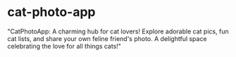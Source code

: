 # cat-photo-app
"CatPhotoApp: A charming hub for cat lovers! Explore adorable cat pics, fun cat lists, and share your own feline friend's photo. A delightful space celebrating the love for all things cats!"
